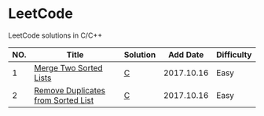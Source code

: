 # LeetCode  
LeetCode solutions in C/C++


|NO.|Title|Solution|Add Date|Difficulty|
|---|-----|--------|--------|----------|
|1|[Merge Two Sorted Lists][1]|[C](01.Merge%20Two%20Sorted%20Lists/solution.cpp)|2017.10.16|Easy|
|2|[Remove Duplicates from Sorted List][2]|[C](002.Remove%20Duplicates%20from%20Sorted%20List/solution.cpp)|2017.10.16|Easy|

[1]:https://leetcode.com/problems/merge-two-sorted-lists/description/
[2]:https://leetcode.com/problems/remove-duplicates-from-sorted-list/description/

